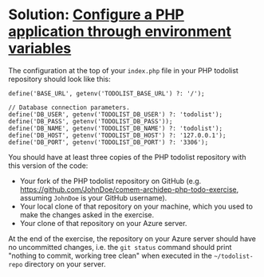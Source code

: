 # Solution: [Configure a PHP application through environment variables](./config-through-environment.md)

<!-- START doctoc -->
<!-- END doctoc -->

The configuration at the top of your `index.php` file in your PHP todolist
repository should look like this:

```
define('BASE_URL', getenv('TODOLIST_BASE_URL') ?: '/');

// Database connection parameters.
define('DB_USER', getenv('TODOLIST_DB_USER') ?: 'todolist');
define('DB_PASS', getenv('TODOLIST_DB_PASS'));
define('DB_NAME', getenv('TODOLIST_DB_NAME') ?: 'todolist');
define('DB_HOST', getenv('TODOLIST_DB_HOST') ?: '127.0.0.1');
define('DB_PORT', getenv('TODOLIST_DB_PORT') ?: '3306');
```

You should have at least three copies of the PHP todolist repository with this
version of the code:

* Your fork of the PHP todolist repository on GitHub (e.g.
  https://github.com/JohnDoe/comem-archidep-php-todo-exercise, assuming
  `JohnDoe` is your GitHub username).
* Your local clone of that repository on your machine, which you used to make
  the changes asked in the exercise.
* Your clone of that repository on your Azure server.

At the end of the exercise, the repository on your Azure server should have no
uncommitted changes, i.e. the `git status` command should print "nothing to
commit, working tree clean" when executed in the `~/todolist-repo` directory on
your server.
